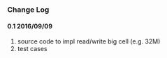 ### Change Log

#### 0.1 2016/09/09
1. source code to impl read/write big cell (e.g. 32M)
2. test cases
